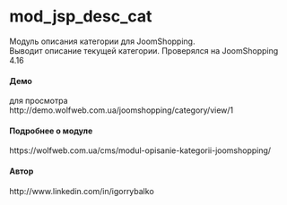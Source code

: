 # mod_jsp_desc_cat
Модуль описания категории для JoomShopping.<br />
Выводит описание текущей категории. Проверялся на JoomShopping 4.16<br />
<h4>Демо</h4>
для просмотра http://demo.wolfweb.com.ua/joomshopping/category/view/1
<h4>Подробнее о модуле</h4>
https://wolfweb.com.ua/cms/modul-opisanie-kategorii-joomshopping/
<h4>Автор</h4>
http://www.linkedin.com/in/igorrybalko
